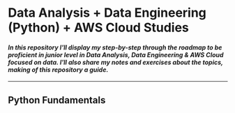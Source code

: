 # Data Analysis + Data Engineering (Python) + AWS Cloud Studies

#### *In this repository I'll display my step-by-step through the roadmap to be proficient in junior level in Data Analysis, Data Engineering & AWS Cloud focused on data. I'll also share my notes and exercises about the topics, making of this repository a guide.* 

***

## Python Fundamentals